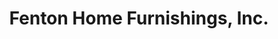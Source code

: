 ---
title: "Fenton Home Furnishings, Inc."
url: /frankenmuth/fenton-home-furnishings-inc/
shop: furniture
---